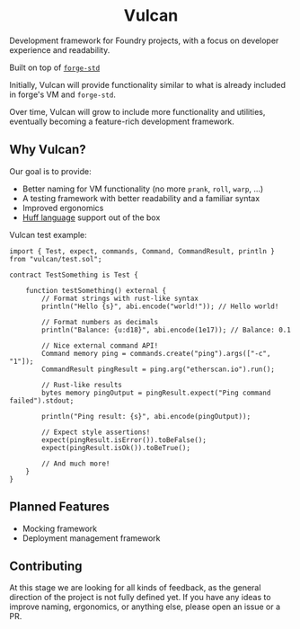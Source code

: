 <h1 align=center>
    Vulcan
</h1>

Development framework for Foundry projects, with a focus on developer experience and readability.

Built on top of [`forge-std`](https://github.com/foundry-rs/forge-std) <i style="color: red" class="fa fa-heart"></i>

Initially, Vulcan will provide functionality similar to what is already included in forge's VM and `forge-std`.

Over time, Vulcan will grow to include more functionality and utilities, eventually becoming a feature-rich development framework.

## Why Vulcan?

Our goal is to provide:
 
- Better naming for VM functionality (no more `prank`, `roll`, `warp`, ...)
- A testing framework with better readability and a familiar syntax
- Improved ergonomics
- [Huff language](https://huff.sh/) support out of the box

Vulcan test example:

```solidity
import { Test, expect, commands, Command, CommandResult, println } from "vulcan/test.sol";

contract TestSomething is Test {

    function testSomething() external {
        // Format strings with rust-like syntax
        println("Hello {s}", abi.encode("world!")); // Hello world!

        // Format numbers as decimals
        println("Balance: {u:d18}", abi.encode(1e17)); // Balance: 0.1

        // Nice external command API!
        Command memory ping = commands.create("ping").args(["-c", "1"]);
        CommandResult pingResult = ping.arg("etherscan.io").run();

        // Rust-like results
        bytes memory pingOutput = pingResult.expect("Ping command failed").stdout;

        println("Ping result: {s}", abi.encode(pingOutput));

        // Expect style assertions!
        expect(pingResult.isError()).toBeFalse();
        expect(pingResult.isOk()).toBeTrue();

        // And much more!
    }
}
```

## Planned Features

- Mocking framework
- Deployment management framework

## Contributing

At this stage we are looking for all kinds of feedback, as the general direction of the project is not fully defined yet. If you have any ideas to improve naming, ergonomics, or anything else, please open an issue or a PR.
